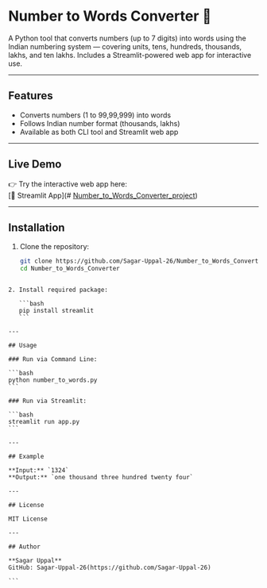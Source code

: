 # Number to Words Converter 🧮

A Python tool that converts numbers (up to 7 digits) into words using the Indian numbering system — covering units, tens, hundreds, thousands, lakhs, and ten lakhs. Includes a Streamlit-powered web app for interactive use.

---

## Features

- Converts numbers (1 to 99,99,999) into words  
- Follows Indian number format (thousands, lakhs)  
- Available as both CLI tool and Streamlit web app

---

## Live Demo

👉 Try the interactive web app here:  
[🔗 Streamlit App](# [Number_to_Words_Converter_project](https://numbertowordsconverterproject.streamlit.app/))

---

## Installation

1. Clone the repository:
   ```bash
   git clone https://github.com/Sagar-Uppal-26/Number_to_Words_Converter.git
   cd Number_to_Words_Converter
````

2. Install required package:

   ```bash
   pip install streamlit
   ```

---

## Usage

### Run via Command Line:

```bash
python number_to_words.py
```

### Run via Streamlit:

```bash
streamlit run app.py
```

---

## Example

**Input:** `1324`
**Output:** `one thousand three hundred twenty four`

---

## License

MIT License

---

## Author

**Sagar Uppal**
GitHub: Sagar-Uppal-26(https://github.com/Sagar-Uppal-26)

```
